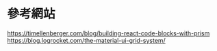 # 參考網站

<https://timellenberger.com/blog/building-react-code-blocks-with-prism>
<https://blog.logrocket.com/the-material-ui-grid-system/>